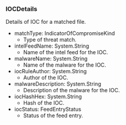 ### IOCDetails
Details of IOC for a matched file.

- matchType: IndicatorOfCompromiseKind
  - Type of threat match.
- intelFeedName: System.String
  - Name of the intel feed for the IOC.
- malwareName: System.String
  - Name of the malware for the IOC.
- iocRuleAuthor: System.String
  - Author of the IOC.
- malwareDescription: System.String
  - Description of the malware for the IOC.
- iocHashHex: System.String
  - Hash of the IOC.
- iocStatus: FeedEntryStatus
  - Status of the feed entry.
